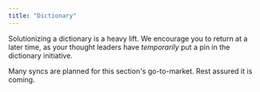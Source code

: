 ```yaml
---
title: "Dictionary"
---
```


Solutionizing a dictionary is a heavy lift. We encourage you to return at a later time, as your thought leaders have _temporarily_ put a pin in the dictionary initiative.

Many syncs are planned for this section's go-to-market. Rest assured it is coming.

